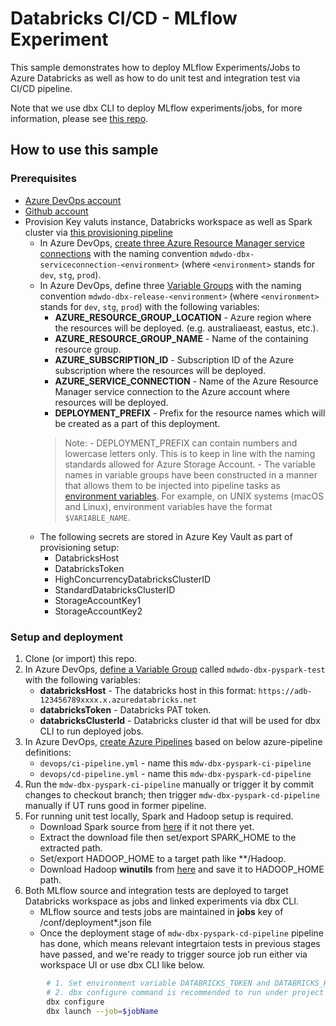 # Databricks CI/CD - MLflow Experiment

This sample demonstrates how to deploy MLflow Experiments/Jobs to Azure Databricks as well as how to do unit test and integration test via CI/CD pipeline.

Note that we use dbx CLI to deploy MLflow experiments/jobs,  for more information, please see [this repo](https://github.com/databrickslabs/cicd-templates).

## How to use this sample

### Prerequisites

- [Azure DevOps account](https://azure.microsoft.com/en-au/services/devops/)
- [Github account](https://github.com/)
- Provision Key valuts instance, Databricks workspace as well as Spark cluster via [this provisioning pipeline](https://github.com/Azure-Samples/modern-data-warehouse-dataops/blob/single-tech/databricks-ops/single_tech_samples/databricks/sample4_ci_cd/devops/iac-create-environment-pipeline-arm.yml)
    - In Azure DevOps, [create three Azure Resource Manager service connections](https://docs.microsoft.com/en-us/azure/devops/pipelines/library/connect-to-azure?view=azure-devops) with the naming convention `mdwdo-dbx-serviceconnection-<environment>` (where `<environment>` stands for `dev`, `stg`, `prod`).
    - In Azure DevOps, define three [Variable Groups](https://docs.microsoft.com/en-us/azure/devops/pipelines/library/variable-groups?view=azure-devops&tabs=yaml) with the naming convention `mdwdo-dbx-release-<environment>` (where `<environment>` stands for `dev`, `stg`, `prod`) with the following variables:
        - **AZURE_RESOURCE_GROUP_LOCATION** - Azure region where the resources will be deployed. (e.g. australiaeast, eastus, etc.).
        - **AZURE_RESOURCE_GROUP_NAME** - Name of the containing resource group.
        - **AZURE_SUBSCRIPTION_ID** - Subscription ID of the Azure subscription where the resources will be deployed.
        - **AZURE_SERVICE_CONNECTION** - Name of the Azure Resource Manager service connection to the Azure account where resources will be deployed.
        - **DEPLOYMENT_PREFIX** - Prefix for the resource names which will be created as a part of this deployment.
        > Note:
            - DEPLOYMENT_PREFIX can contain numbers and lowercase letters only. This is to keep in line with the naming standards allowed for Azure Storage Account.
            - The variable names in variable groups have been constructed in a manner that allows them to be injected into pipeline tasks as [environment variables](https://docs.microsoft.com/en-us/azure/devops/pipelines/process/variables?view=azure-devops&tabs=yaml%2Cbatch#environment-variables). For example, on UNIX systems (macOS and Linux), environment variables have the format `$VARIABLE_NAME`.
    - The following secrets are stored in Azure Key Vault as part of provisioning setup:
        - DatabricksHost
        - DatabricksToken
        - HighConcurrencyDatabricksClusterID
        - StandardDatabricksClusterID
        - StorageAccountKey1
        - StorageAccountKey2

### Setup and deployment

1. Clone (or import) this repo.
1. In Azure DevOps, [define a Variable Group](https://docs.microsoft.com/en-us/azure/devops/pipelines/library/variable-groups?view=azure-devops&tabs=yaml) called `mdwdo-dbx-pyspark-test` with the following variables:
    - **databricksHost** - The databricks host in this format: `https://adb-123456789xxxx.x.azuredatabricks.net`
    - **databricksToken** - Databricks PAT token.
    - **databricksClusterId** - Databricks cluster id that will be used for dbx CLI to run deployed jobs.
1. In Azure DevOps, [create Azure Pipelines](https://docs.microsoft.com/en-us/azure/devops/pipelines/create-first-pipeline?view=azure-devops&tabs=java%2Ctfs-2018-2%2Cbrowser) based on below azure-pipeline definitions:
    - `devops/ci-pipeline.yml` - name this `mdw-dbx-pyspark-ci-pipeline`
    - `devops/cd-pipeline.yml` - name this `mdw-dbx-pyspark-cd-pipeline`
1. Run the `mdw-dbx-pyspark-ci-pipeline` manually or trigger it by commit changes to checkout branch; then trigger `mdw-dbx-pyspark-cd-pipeline` manually if UT runs good in former pipeline.
1. For running unit test locally, Spark and Hadoop setup is required.
    - Download Spark source from [here](https://www.apache.org/dyn/closer.lua/spark/spark-3.1.1/spark-3.1.1-bin-hadoop2.7.tgz) if it not there yet.
    - Extract the download file then set/export SPARK_HOME to the extracted path.
    - Set/export HADOOP_HOME to a target path like **/Hadoop.
    - Download Hadoop  __winutils__  from [here](https://github.com/cdarlint/winutils) and save it to HADOOP_HOME path.
1. Both MLflow source and integration tests are deployed to target Databricks workspace as jobs and linked experiments via dbx CLI.
    - MLflow source and tests jobs are maintained in  __jobs__  key of /conf/deployment*.json file
    - Once the deployment stage of `mdw-dbx-pyspark-cd-pipeline` pipeline has done, which means relevant integrtaion tests in previous stages have passed, and we're ready to trigger source job run either via workspace UI or use dbx CLI like below.

```sh
        # 1. Set environment variable DATABRICKS_TOKEN and DATABRICKS_HOST before running 'dbx configure' command
        # 2. dbx configure command is recommended to run under project root path
        dbx configure
        dbx launch --job=$jobName
```
